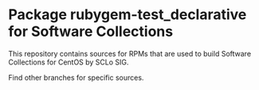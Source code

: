 # Package rubygem-test_declarative for Software Collections

This repository contains sources for RPMs that are used
to build Software Collections for CentOS by SCLo SIG.

Find other branches for specific sources.
